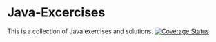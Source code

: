 # Java-Excercises
This is a collection of Java exercises and solutions. 
[![Coverage Status](https://coveralls.io/repos/github/Pwnerz/Java-Excercises/badge.svg?branch=main)](https://coveralls.io/github/Pwnerz/Java-Excercises?branch=main)
